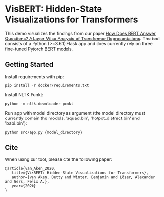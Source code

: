 # VisBERT: Hidden-State Visualizations for Transformers

This demo visualizes the findings from our paper [How Does BERT Answer Questions? A Layer-Wise Analysis of Transformer Representations](https://arxiv.org/abs/1909.04925).
The tool consists of a Python (>=3.6.1) Flask app and does currently rely on three fine-tuned Pytorch BERT models.

## Getting Started
Install requirements with pip:

`pip install -r docker/requirements.txt`

Install NLTK Punkt:

`python -m nltk.downloader punkt`

Run app with model directory as argument (the model directory must currently contain the models: 'squad.bin', 'hotpot_distract.bin' and 'babi.bin'):

`python src/app.py {model_directory}`


## Cite
When using our tool, please cite the following paper:
```
@article{van_Aken_2020,
   title={VisBERT: Hidden-State Visualizations for Transformers},
   author={van Aken, Betty and Winter, Benjamin and Löser, Alexander and Gers, Felix A.},
   year={2020}
}
```
